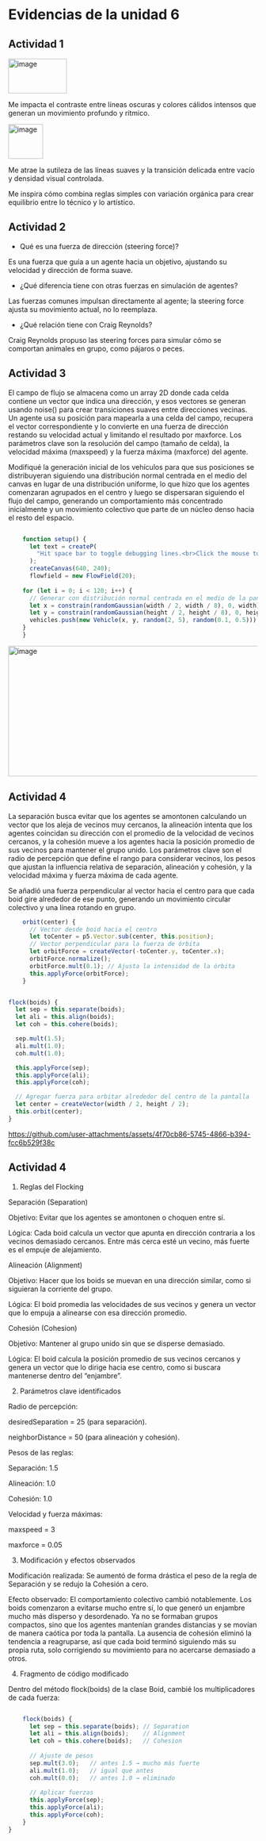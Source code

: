 # Evidencias de la unidad 6


## Actividad 1

<img width="118" height="70" alt="image" src="https://github.com/user-attachments/assets/1a970cad-db56-45a7-9f9f-468a63babb7c" />

Me impacta el contraste entre líneas oscuras y colores cálidos intensos que generan un movimiento profundo y rítmico.

<img width="70" height="70" alt="image" src="https://github.com/user-attachments/assets/c6e622a3-7b5e-462a-9aac-5e7076993b25" />

Me atrae la sutileza de las líneas suaves y la transición delicada entre vacío y densidad visual controlada.

Me inspira cómo combina reglas simples con variación orgánica para crear equilibrio entre lo técnico y lo artístico.

## Actividad 2 

- Qué es una fuerza de dirección (steering force)?

Es una fuerza que guía a un agente hacia un objetivo, ajustando su velocidad y dirección de forma suave.

- ¿Qué diferencia tiene con otras fuerzas en simulación de agentes?

Las fuerzas comunes impulsan directamente al agente; la steering force ajusta su movimiento actual, no lo reemplaza.

- ¿Qué relación tiene con Craig Reynolds?

Craig Reynolds propuso las steering forces para simular cómo se comportan animales en grupo, como pájaros o peces.

## Actividad 3

El campo de flujo se almacena como un array 2D donde cada celda contiene un vector que indica una dirección, y esos vectores se generan usando noise() para crear transiciones suaves entre direcciones vecinas. Un agente usa su posición para mapearla a una celda del campo, recupera el vector correspondiente y lo convierte en una fuerza de dirección restando su velocidad actual y limitando el resultado por maxforce. Los parámetros clave son la resolución del campo (tamaño de celda), la velocidad máxima (maxspeed) y la fuerza máxima (maxforce) del agente.

Modifiqué la generación inicial de los vehículos para que sus posiciones se distribuyeran siguiendo una distribución normal centrada en el medio del canvas en lugar de una distribución uniforme, lo que hizo que los agentes comenzaran agrupados en el centro y luego se dispersaran siguiendo el flujo del campo, generando un comportamiento más concentrado inicialmente y un movimiento colectivo que parte de un núcleo denso hacia el resto del espacio.

```js 

    function setup() {
      let text = createP(
        "Hit space bar to toggle debugging lines.<br>Click the mouse to generate a new flow field."
      );
      createCanvas(640, 240);
      flowfield = new FlowField(20);
  
    for (let i = 0; i < 120; i++) {
      // Generar con distribución normal centrada en el medio de la pantalla
      let x = constrain(randomGaussian(width / 2, width / 8), 0, width);
      let y = constrain(randomGaussian(height / 2, height / 8), 0, height);
      vehicles.push(new Vehicle(x, y, random(2, 5), random(0.1, 0.5)));
    }
    }
```

<img width="692" height="263" alt="image" src="https://github.com/user-attachments/assets/11de2cc9-4585-4f75-afd4-ee16be14afae" />

## Actividad 4

La separación busca evitar que los agentes se amontonen calculando un vector que los aleja de vecinos muy cercanos, la alineación intenta que los agentes coincidan su dirección con el promedio de la velocidad de vecinos cercanos, y la cohesión mueve a los agentes hacia la posición promedio de sus vecinos para mantener el grupo unido. Los parámetros clave son el radio de percepción que define el rango para considerar vecinos, los pesos que ajustan la influencia relativa de separación, alineación y cohesión, y la velocidad máxima y fuerza máxima de cada agente.

Se añadió una fuerza perpendicular al vector hacia el centro para que cada boid gire alrededor de ese punto, generando un movimiento circular colectivo y una línea rotando en grupo.

``` js
    orbit(center) {
      // Vector desde boid hacia el centro
      let toCenter = p5.Vector.sub(center, this.position);
      // Vector perpendicular para la fuerza de órbita
      let orbitForce = createVector(-toCenter.y, toCenter.x);
      orbitForce.normalize();
      orbitForce.mult(0.1); // Ajusta la intensidad de la órbita
      this.applyForce(orbitForce);
    }

```

``` js

flock(boids) {
  let sep = this.separate(boids);
  let ali = this.align(boids);
  let coh = this.cohere(boids);

  sep.mult(1.5);
  ali.mult(1.0);
  coh.mult(1.0);

  this.applyForce(sep);
  this.applyForce(ali);
  this.applyForce(coh);

  // Agregar fuerza para orbitar alrededor del centro de la pantalla
  let center = createVector(width / 2, height / 2);
  this.orbit(center);
}


```
https://github.com/user-attachments/assets/4f70cb86-5745-4866-b394-fcc6b529f38c


## Actividad 4

1. Reglas del Flocking

Separación (Separation)

Objetivo: Evitar que los agentes se amontonen o choquen entre sí.

Lógica: Cada boid calcula un vector que apunta en dirección contraria a los vecinos demasiado cercanos. Entre más cerca esté un vecino, más fuerte es el empuje de alejamiento.

Alineación (Alignment)

Objetivo: Hacer que los boids se muevan en una dirección similar, como si siguieran la corriente del grupo.

Lógica: El boid promedia las velocidades de sus vecinos y genera un vector que lo empuja a alinearse con esa dirección promedio.

Cohesión (Cohesion)

Objetivo: Mantener al grupo unido sin que se disperse demasiado.

Lógica: El boid calcula la posición promedio de sus vecinos cercanos y genera un vector que lo dirige hacia ese centro, como si buscara mantenerse dentro del “enjambre”.

2. Parámetros clave identificados

Radio de percepción:

desiredSeparation = 25 (para separación).

neighborDistance = 50 (para alineación y cohesión).

Pesos de las reglas:

Separación: 1.5

Alineación: 1.0

Cohesión: 1.0

Velocidad y fuerza máximas:

maxspeed = 3

maxforce = 0.05

3. Modificación y efectos observados

Modificación realizada: Se aumentó de forma drástica el peso de la regla de Separación y se redujo la Cohesión a cero.

Efecto observado:
El comportamiento colectivo cambió notablemente. Los boids comenzaron a evitarse mucho entre sí, lo que generó un enjambre mucho más disperso y desordenado. Ya no se formaban grupos compactos, sino que los agentes mantenían grandes distancias y se movían de manera caótica por toda la pantalla.
La ausencia de cohesión eliminó la tendencia a reagruparse, así que cada boid terminó siguiendo más su propia ruta, solo corrigiendo su movimiento para no acercarse demasiado a otros.

4. Fragmento de código modificado

Dentro del método flock(boids) de la clase Boid, cambié los multiplicadores de cada fuerza:

``` js

    flock(boids) {
      let sep = this.separate(boids); // Separation
      let ali = this.align(boids);    // Alignment
      let coh = this.cohere(boids);   // Cohesion
    
      // Ajuste de pesos
      sep.mult(3.0);   // antes 1.5 → mucho más fuerte
      ali.mult(1.0);   // igual que antes
      coh.mult(0.0);   // antes 1.0 → eliminado
    
      // Aplicar fuerzas
      this.applyForce(sep);
      this.applyForce(ali);
      this.applyForce(coh);
    }
}

```










